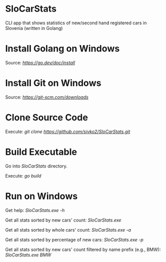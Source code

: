 # SloCarStats

CLI app that shows statistics of new/second hand registered cars in Slovenia (written in Golang)


# Install Golang on Windows

Source: *https://go.dev/doc/install*


# Install Git on Windows

Source: *https://git-scm.com/downloads*


# Clone Source Code

Execute: *git clone https://github.com/sivko2/SloCarStats.git*


# Build Executable

Go into *SloCarStats* directory.

Execute: *go build*


# Run on Windows

Get help: *SloCarStats.exe -h*

Get all stats sorted by new cars' count: *SloCarStats.exe*

Get all stats sorted by whole cars' count: *SloCarStats.exe -a*

Get all stats sorted by percentage of new cars: *SloCarStats.exe -p*

Get all stats sorted by new cars' count filtered by name prefix (e.g., BMW): *SloCarStats.exe BMW*
